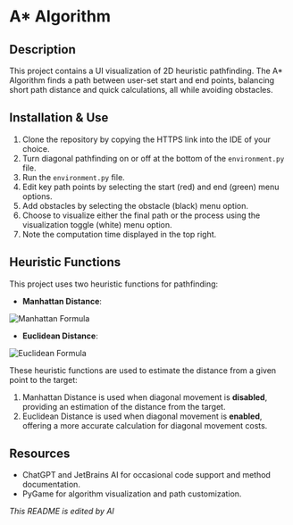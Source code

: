 # A* Algorithm

## Description
This project contains a UI visualization of 2D heuristic pathfinding. The A* Algorithm finds a path between user-set start and end points, balancing short path distance and quick calculations, all while avoiding obstacles.

## Installation & Use
1. Clone the repository by copying the HTTPS link into the IDE of your choice.
2. Turn diagonal pathfinding on or off at the bottom of the `environment.py` file.
3. Run the `environment.py` file.
4. Edit key path points by selecting the start (red) and end (green) menu options.
5. Add obstacles by selecting the obstacle (black) menu option.
6. Choose to visualize either the final path or the process using the visualization toggle (white) menu option.
7. Note the computation time displayed in the top right.

## Heuristic Functions
This project uses two heuristic functions for pathfinding:

- **Manhattan Distance**:
  
![Manhattan Formula](https://latex.codecogs.com/svg.latex?\text{abs}(start_x%20-%20target_x)%20+%20\text{abs}(start_y%20-%20target_y))

- **Euclidean Distance**:
   
![Euclidean Formula](https://latex.codecogs.com/svg.latex?\sqrt{(start_x%20-%20target_x)^2%20+%20(start_y%20-%20target_y)^2})

These heuristic functions are used to estimate the distance from a given point to the target:

1. Manhattan Distance is used when diagonal movement is **disabled**, providing an estimation of the distance from the target.
2. Euclidean Distance is used when diagonal movement is **enabled**, offering a more accurate calculation for diagonal movement costs.

## Resources
- ChatGPT and JetBrains AI for occasional code support and method documentation.
- PyGame for algorithm visualization and path customization.

*This README is edited by AI*

